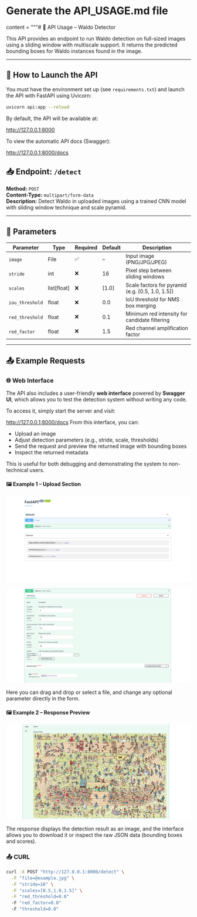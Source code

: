 # Generate the API_USAGE.md file

content = """# 📡 API Usage – Waldo Detector

This API provides an endpoint to run Waldo detection on full-sized images using a sliding window with multiscale support. It returns the predicted bounding boxes for Waldo instances found in the image.

---

## 🚀 How to Launch the API

You must have the environment set up (see `requirements.txt`) and launch the API with FastAPI using Uvicorn:

```bash
uvicorn api:app --reload
```


By default, the API will be available at:

http://127.0.0.1:8000

To view the automatic API docs (Swagger):

http://127.0.0.1:8000/docs

## 📥 Endpoint: `/detect`
**Method:** `POST`  
**Content-Type:** `multipart/form-data`  
**Description:** Detect Waldo in uploaded images using a trained CNN model with sliding window technique and scale pyramid.

---

## 🧾 Parameters
| Parameter       | Type         | Required | Default      | Description |
|-----------------|--------------|----------|--------------|-------------|
| `image`         | File         | ✅       | –            | Input image (PNG/JPG/JPEG) |
| `stride`        | int          | ❌       | 16           | Pixel step between sliding windows |
| `scales`        | list[float]  | ❌       | [1.0]        | Scale factors for pyramid (e.g. [0.5, 1.0, 1.5]) |
| `iou_threshold` | float        | ❌       | 0.0          | IoU threshold for NMS box merging |
| `red_threshold` | float        | ❌       | 0.1          | Minimum red intensity for candidate filtering |
| `red_factor`    | float        | ❌       | 1.5          | Red channel amplification factor |

---

## 📤 Example Requests


### 🌐 Web Interface

The API also includes a user-friendly **web interface** powered by **Swagger UI**, which allows you to test the detection system without writing any code.

To access it, simply start the server and visit:

http://127.0.0.1:8000/docs
From this interface, you can:

- Upload an image
- Adjust detection parameters (e.g., stride, scale, thresholds)
- Send the request and preview the returned image with bounding boxes
- Inspect the returned metadata

This is useful for both debugging and demonstrating the system to non-technical users.

#### 🖼️ Example 1 – Upload Section

![Swagger upload section 1](Data_Examples/example_web_1.png)

![Swagger upload section 2](Data_Examples/example_web_2.png)

Here you can drag and drop or select a file, and change any optional parameter directly in the form.

#### 🖼️ Example 2 – Response Preview

![Swagger response image](Data_Examples/example_web_response.png)

The response displays the detection result as an image, and the interface allows you to download it or inspect the raw JSON data (bounding boxes and scores).


### 📤 CURL
```bash
curl -X POST "http://127.0.0.1:8000/detect" \
  -F "file=@example.jpg" \
  -F "stride=16" \
  -F "scales=[0.5,1.0,1.5]" \
  -F "red_threshold=0.0"
  -F "red_factor=0.0"
  -F "threshold=0.0"

